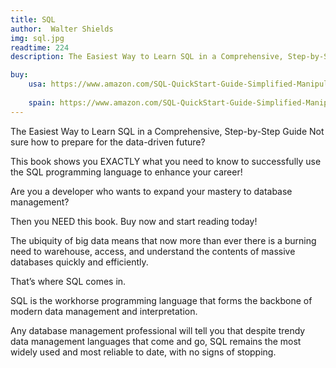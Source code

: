 ```yaml
---
title: SQL
author:  Walter Shields 
img: sql.jpg
readtime: 224
description: The Easiest Way to Learn SQL in a Comprehensive, Step-by-Step Guide

buy:
    usa: https://www.amazon.com/SQL-QuickStart-Guide-Simplified-Manipulating/dp/1945051752
    
    spain: https://www.amazon.com/SQL-QuickStart-Guide-Simplified-Manipulating/dp/1945051752
---
```


The Easiest Way to Learn SQL in a Comprehensive, Step-by-Step Guide
Not sure how to prepare for the data-driven future?

This book shows you EXACTLY what you need to know to successfully use the SQL programming language to enhance your career!

Are you a developer who wants to expand your mastery to database management?

Then you NEED this book. Buy now and start reading today!

The ubiquity of big data means that now more than ever there is a burning need to warehouse, access, and understand the contents of massive databases quickly and efficiently.

That’s where SQL comes in.

SQL is the workhorse programming language that forms the backbone of modern data management and interpretation.

Any database management professional will tell you that despite trendy data management languages that come and go, SQL remains the most widely used and most reliable to date, with no signs of stopping.